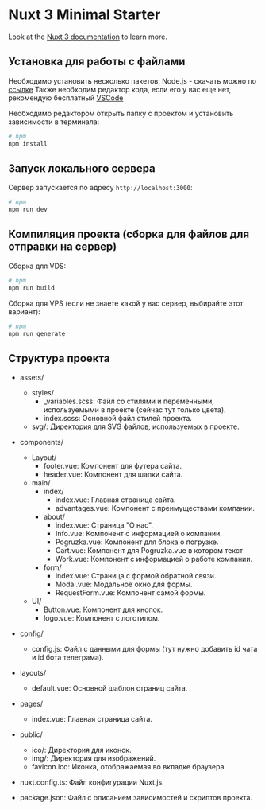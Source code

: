 # Nuxt 3 Minimal Starter

Look at the [Nuxt 3 documentation](https://nuxt.com/docs/getting-started/introduction) to learn more.

## Установка для работы с файлами

Необходимо установить несколько пакетов:
Node.js - скачать можно по [ссылке](https://nodejs.org/en/download/current)
Также необходим редактор кода, если его у вас еще нет, рекомендую бесплатный [VSCode](https://code.visualstudio.com/download)

Необходимо редактором открыть папку с проектом и установить зависимости в терминала:

```bash
# npm
npm install
```

## Запуск локального сервера

Сервер запускается по адресу `http://localhost:3000`:

```bash
# npm
npm run dev
```

## Компиляция проекта (сборка для файлов для отправки на сервер)

Сборка для VDS:

```bash
# npm
npm run build
```

Сборка для VPS (если не знаете какой у вас сервер, выбирайте этот вариант):

```bash
# npm
npm run generate
```

## Структура проекта

- assets/
  - styles/
    - _variables.scss: Файл со стилями и переменными, используемыми в проекте (сейчас тут только цвета).
    - index.scss: Основной файл стилей проекта.
  - svg/: Директория для SVG файлов, используемых в проекте.
  
- components/
  - Layout/
    - footer.vue: Компонент для футера сайта.
    - header.vue: Компонент для шапки сайта.
  - main/
    - index/
      - index.vue: Главная страница сайта.
      - advantages.vue: Компонент с преимуществами компании.
    - about/
      - index.vue: Страница "О нас".
      - Info.vue: Компонент с информацией о компании.
      - Pogruzka.vue: Компонент для блока о погрузке.
      - Cart.vue: Компонент для Pogruzka.vue в котором текст
      - Work.vue: Компонент с информацией о работе компании.
    - form/
      - index.vue: Страница с формой обратной связи.
      - Modal.vue: Модальное окно для формы.
      - RequestForm.vue: Компонент самой формы.
  - UI/
    - Button.vue: Компонент для кнопок.
    - logo.vue: Компонент с логотипом.
    
- config/
  - config.js: Файл с данными для формы (тут нужно добавить id чата и id бота телеграма).
  
- layouts/
  - default.vue: Основной шаблон страниц сайта.
  
- pages/
  - index.vue: Главная страница сайта.
  
- public/
  - ico/: Директория для иконок.
  - img/: Директория для изображений.
  - favicon.ico: Иконка, отображаемая во вкладке браузера.
  
- nuxt.config.ts: Файл конфигурации Nuxt.js.

- package.json: Файл с описанием зависимостей и скриптов проекта.
